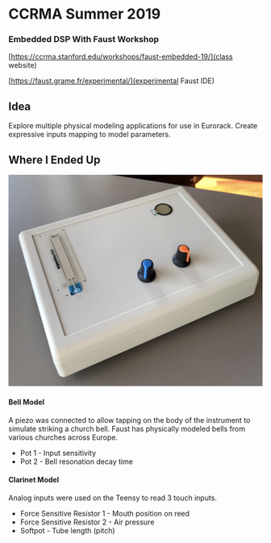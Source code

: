 # CCRMA Summer 2019
### Embedded DSP With Faust Workshop

[https://ccrma.stanford.edu/workshops/faust-embedded-19/](class website)

[https://faust.grame.fr/experimental/](experimental Faust IDE)

## Idea

Explore multiple physical modeling applications for use in Eurorack. Create expressive inputs mapping to model parameters.

## Where I Ended Up

![final instrument image](final-instrument.jpg)

#### Bell Model

A piezo was connected to allow tapping on the body of the instrument to simulate striking a church bell. Faust has physically modeled bells from various churches across Europe.

+ Pot 1 - Input sensitivity
+ Pot 2 - Bell resonation decay time

#### Clarinet Model

Analog inputs were used on the Teensy to read 3 touch inputs.

+ Force Sensitive Resistor 1 - Mouth position on reed
+ Force Sensitive Resistor 2 - Air pressure
+ Softpot - Tube length (pitch)

